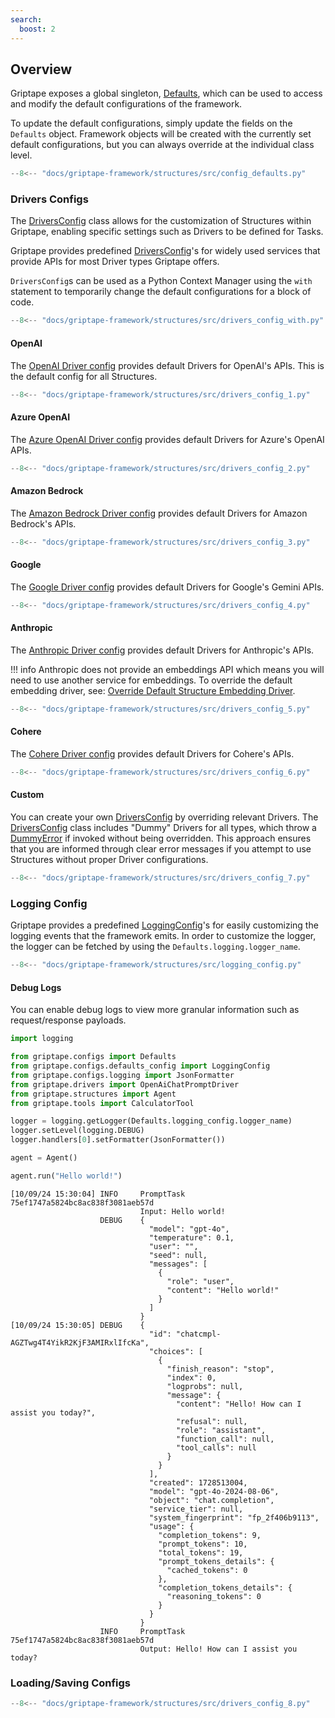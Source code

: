 ```yaml
---
search:
  boost: 2
---
```


## Overview

Griptape exposes a global singleton, [Defaults](../../reference/griptape/configs/defaults_config.md), which can be used to access and modify the default configurations of the framework.

To update the default configurations, simply update the fields on the `Defaults` object.
Framework objects will be created with the currently set default configurations, but you can always override at the individual class level.

```python
--8<-- "docs/griptape-framework/structures/src/config_defaults.py"
```

### Drivers Configs

The [DriversConfig](../../reference/griptape/configs/drivers/drivers_config.md) class allows for the customization of Structures within Griptape, enabling specific settings such as Drivers to be defined for Tasks.

Griptape provides predefined [DriversConfig](../../reference/griptape/configs/drivers/drivers_config.md)'s for widely used services that provide APIs for most Driver types Griptape offers.

`DriversConfig`s can be used as a Python Context Manager using the `with` statement to temporarily change the default configurations for a block of code.

```python
--8<-- "docs/griptape-framework/structures/src/drivers_config_with.py"
```

#### OpenAI

The [OpenAI Driver config](../../reference/griptape/configs/drivers/openai_drivers_config.md) provides default Drivers for OpenAI's APIs. This is the default config for all Structures.

```python
--8<-- "docs/griptape-framework/structures/src/drivers_config_1.py"
```

#### Azure OpenAI

The [Azure OpenAI Driver config](../../reference/griptape/configs/drivers/azure_openai_drivers_config.md) provides default Drivers for Azure's OpenAI APIs.

```python
--8<-- "docs/griptape-framework/structures/src/drivers_config_2.py"
```

#### Amazon Bedrock

The [Amazon Bedrock Driver config](../../reference/griptape/configs/drivers/amazon_bedrock_drivers_config.md) provides default Drivers for Amazon Bedrock's APIs.

```python
--8<-- "docs/griptape-framework/structures/src/drivers_config_3.py"
```

#### Google

The [Google Driver config](../../reference/griptape/configs/drivers/google_drivers_config.md) provides default Drivers for Google's Gemini APIs.

```python
--8<-- "docs/griptape-framework/structures/src/drivers_config_4.py"
```

#### Anthropic

The [Anthropic Driver config](../../reference/griptape/configs/drivers/anthropic_drivers_config.md) provides default Drivers for Anthropic's APIs.

!!! info
    Anthropic does not provide an embeddings API which means you will need to use another service for embeddings.
    To override the default embedding driver, see: [Override Default Structure Embedding Driver](../drivers/embedding-drivers.md#override-default-structure-embedding-driver).

```python
--8<-- "docs/griptape-framework/structures/src/drivers_config_5.py"
```

#### Cohere

The [Cohere Driver config](../../reference/griptape/configs/drivers/cohere_drivers_config.md) provides default Drivers for Cohere's APIs.

```python
--8<-- "docs/griptape-framework/structures/src/drivers_config_6.py"
```

#### Custom

You can create your own [DriversConfig](../../reference/griptape/configs/drivers/drivers_config.md) by overriding relevant Drivers.
The [DriversConfig](../../reference/griptape/configs/drivers/drivers_config.md) class includes "Dummy" Drivers for all types, which throw a [DummyError](../../reference/griptape/exceptions/dummy_exception.md) if invoked without being overridden.
This approach ensures that you are informed through clear error messages if you attempt to use Structures without proper Driver configurations.

```python
--8<-- "docs/griptape-framework/structures/src/drivers_config_7.py"
```

### Logging Config

Griptape provides a predefined [LoggingConfig](../../reference/griptape/configs/logging/logging_config.md)'s for easily customizing the logging events that the framework emits. In order to customize the logger, the logger can be fetched by using the `Defaults.logging.logger_name`.

```python
--8<-- "docs/griptape-framework/structures/src/logging_config.py"
```

#### Debug Logs

You can enable debug logs to view more granular information such as request/response payloads.

```python
import logging

from griptape.configs import Defaults
from griptape.configs.defaults_config import LoggingConfig
from griptape.configs.logging import JsonFormatter
from griptape.drivers import OpenAiChatPromptDriver
from griptape.structures import Agent
from griptape.tools import CalculatorTool

logger = logging.getLogger(Defaults.logging_config.logger_name)
logger.setLevel(logging.DEBUG)
logger.handlers[0].setFormatter(JsonFormatter())

agent = Agent()

agent.run("Hello world!")
```

```
[10/09/24 15:30:04] INFO     PromptTask 75ef1747a5824bc8ac838f3081aeb57d
                             Input: Hello world!
                    DEBUG    {
                               "model": "gpt-4o",
                               "temperature": 0.1,
                               "user": "",
                               "seed": null,
                               "messages": [
                                 {
                                   "role": "user",
                                   "content": "Hello world!"
                                 }
                               ]
                             }
[10/09/24 15:30:05] DEBUG    {
                               "id": "chatcmpl-AGZTwg4T4YikR2KjF3AMIRxlIfcKa",
                               "choices": [
                                 {
                                   "finish_reason": "stop",
                                   "index": 0,
                                   "logprobs": null,
                                   "message": {
                                     "content": "Hello! How can I assist you today?",
                                     "refusal": null,
                                     "role": "assistant",
                                     "function_call": null,
                                     "tool_calls": null
                                   }
                                 }
                               ],
                               "created": 1728513004,
                               "model": "gpt-4o-2024-08-06",
                               "object": "chat.completion",
                               "service_tier": null,
                               "system_fingerprint": "fp_2f406b9113",
                               "usage": {
                                 "completion_tokens": 9,
                                 "prompt_tokens": 10,
                                 "total_tokens": 19,
                                 "prompt_tokens_details": {
                                   "cached_tokens": 0
                                 },
                                 "completion_tokens_details": {
                                   "reasoning_tokens": 0
                                 }
                               }
                             }
                    INFO     PromptTask 75ef1747a5824bc8ac838f3081aeb57d
                             Output: Hello! How can I assist you today?

```

### Loading/Saving Configs

```python
--8<-- "docs/griptape-framework/structures/src/drivers_config_8.py"
```
